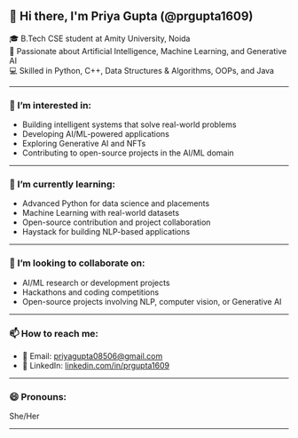 ## 👋 Hi there, I'm Priya Gupta (@prgupta1609)

🎓 B.Tech CSE student at Amity University, Noida  
🤖 Passionate about Artificial Intelligence, Machine Learning, and Generative AI  
💻 Skilled in Python, C++, Data Structures & Algorithms, OOPs, and Java  

---

### 👀 I’m interested in:
- Building intelligent systems that solve real-world problems  
- Developing AI/ML-powered applications  
- Exploring Generative AI and NFTs  
- Contributing to open-source projects in the AI/ML domain  

---

### 🌱 I’m currently learning:
- Advanced Python for data science and placements  
- Machine Learning with real-world datasets  
- Open-source contribution and project collaboration  
- Haystack for building NLP-based applications  

---

### 💞️ I’m looking to collaborate on:
- AI/ML research or development projects  
- Hackathons and coding competitions  
- Open-source projects involving NLP, computer vision, or Generative AI  

---

### 📫 How to reach me:
- 📧 Email: [priyagupta08506@gmail.com](mailto:priyagupta08506@gmail.com)  
- 💼 LinkedIn: [linkedin.com/in/prgupta1609](https://linkedin.com/in/prgupta1609)  
  

---

### 😄 Pronouns:
She/Her

---


<!---
prgupta1609/prgupta1609 is a ✨ special ✨ repository because its `README.md` (this file) appears on your GitHub profile.
You can click the Preview link to take a look at your changes.
--->

